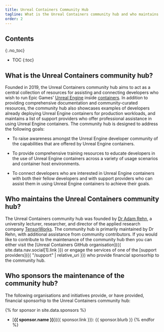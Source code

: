 ```yaml
---
title: Unreal Containers Community Hub
tagline: What is the Unreal Containers community hub and who maintains it?
order: 2
---
```


## Contents
{:.no_toc}

* TOC
{:toc}


## What is the Unreal Containers community hub?

Founded in 2019, the Unreal Containers community hub aims to act as a central collection of resources for assisting and connecting developers who wish to run Epic Games' [Unreal Engine](https://www.unrealengine.com/) inside [containers](https://www.docker.com/resources/what-container). In addition to providing comprehensive documentation and community-curated resources, the community hub also showcases examples of developers already deploying Unreal Engine containers for production workloads, and maintains a list of support providers who offer professional assistance in using Unreal Engine containers. The community hub is designed to address the following goals:

- To raise awareness amongst the Unreal Engine developer community of the capabilities that are offered by Unreal Engine containers.

- To provide comprehensive training resources to educate developers in the use of Unreal Engine containers across a variety of usage scenarios and container host environments.

- To connect developers who are interested in Unreal Engine containers with both their fellow developers and with support providers who can assist them in using Unreal Engine containers to achieve their goals.


## Who maintains the Unreal Containers community hub?

The Unreal Containers community hub was founded by [Dr Adam Rehn](https://adamrehn.com), a university lecturer, researcher, and director of the applied research company [TensorWorks](https://tensorworks.com.au). The community hub is primarily maintained by Dr Rehn, with additional assistance from community contributors. If you would like to contribute to the maintenance of the community hub then you can either visit the [Unreal Containers GitHub organisation]({{ site.data.nav.social[1].link }}) or engage the services of one of the [support providers]({{ "/support" | relative_uri }}) who provide financial sponsorhip to the community hub.


## Who sponsors the maintenance of the community hub?

The following organisations and initiatives provide, or have provided, financial sponsorhip to the Unreal Containers community hub:

{% for sponsor in site.data.sponsors %}
- [**{{ sponsor.name }}**]({{ sponsor.link }}): {{ sponsor.blurb }}
{% endfor %}
